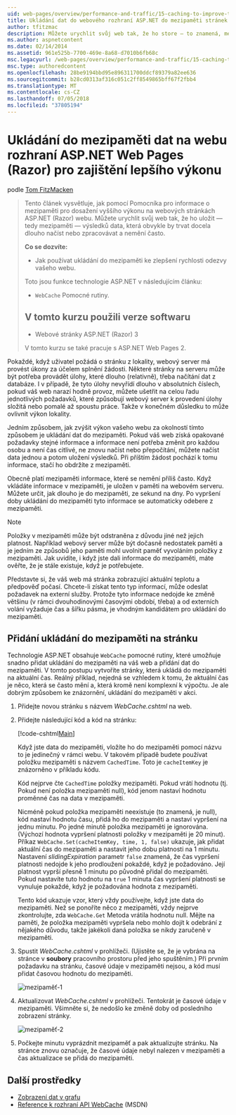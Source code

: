 ```yaml
---
uid: web-pages/overview/performance-and-traffic/15-caching-to-improve-the-performance-of-your-website
title: Ukládání dat do webového rozhraní ASP.NET do mezipaměti stránek webu (Razor) pro zajištění lepšího výkonu | Dokumentace Microsoftu
author: tfitzmac
description: Můžete urychlit svůj web tak, že ho store – to znamená, mezipaměti – výsledků data, která by obvykle trvat docela dlouho načíst nebo zpracovávat...
ms.author: aspnetcontent
ms.date: 02/14/2014
ms.assetid: 961e525b-7700-469e-8a68-d7010b6fb68c
msc.legacyurl: /web-pages/overview/performance-and-traffic/15-caching-to-improve-the-performance-of-your-website
msc.type: authoredcontent
ms.openlocfilehash: 28be9194bbd95e896311700ddcf89379a82ee636
ms.sourcegitcommit: b28cd0313af316c051c2ff8549865bff67f2fbb4
ms.translationtype: MT
ms.contentlocale: cs-CZ
ms.lasthandoff: 07/05/2018
ms.locfileid: "37805194"
---
```

<a name="caching-data-in-an-aspnet-web-pages-razor-site-for-better-performance"></a>Ukládání do mezipaměti dat na webu rozhraní ASP.NET Web Pages (Razor) pro zajištění lepšího výkonu
====================
podle [Tom FitzMacken](https://github.com/tfitzmac)

> Tento článek vysvětluje, jak pomocí Pomocníka pro informace o mezipaměti pro dosažení vyššího výkonu na webových stránkách ASP.NET (Razor) webu. Můžete urychlit svůj web tak, že ho uložit &#8212; tedy mezipaměti &#8212; výsledků data, která obvykle by trvat docela dlouho načíst nebo zpracovávat a nemění často.
> 
> **Co se dozvíte:** 
> 
> - Jak používat ukládání do mezipaměti ke zlepšení rychlosti odezvy vašeho webu.
> 
> Toto jsou funkce technologie ASP.NET v následujícím článku:
> 
> - `WebCache` Pomocné rutiny.
>   
> 
> ## <a name="software-versions-used-in-the-tutorial"></a>V tomto kurzu použili verze softwaru
> 
> 
> - Webové stránky ASP.NET (Razor) 3
>   
> 
> V tomto kurzu se také pracuje s ASP.NET Web Pages 2.


Pokaždé, když uživatel požádá o stránku z lokality, webový server má provést úkony za účelem splnění žádosti. Některé stránky na serveru může být potřeba provádět úlohy, které dlouho (relativně), třeba načítání dat z databáze. I v případě, že tyto úlohy nevyřídí dlouho v absolutních číslech, pokud váš web narazí hodně provoz, můžete ušetřit na celou řadu jednotlivých požadavků, které způsobují webový server k provedení úlohy složitá nebo pomalé až spoustu práce. Takže v konečném důsledku to může ovlivnit výkon lokality.

Jedním způsobem, jak zvýšit výkon vašeho webu za okolností tímto způsobem je ukládání dat do mezipaměti. Pokud váš web získá opakované požadavky stejné informace a informace není potřeba změnit pro každou osobu a není čas citlivé, ne znovu načíst nebo přepočítání, můžete načíst data jednou a potom uložení výsledků. Při příštím žádost pochází k tomu informace, stačí ho obdržíte z mezipaměti.

Obecně platí mezipaměti informace, které se nemění příliš často. Když vkládáte informace v mezipaměti, je uložen v paměti na webovém serveru. Můžete určit, jak dlouho je do mezipaměti, ze sekund na dny. Po vypršení doby ukládání do mezipaměti tyto informace se automaticky odebere z mezipaměti.

> [!NOTE]
> Položky v mezipaměti může být odstraněna z důvodu jiné než jejich platnost. Například webový server může být dočasně nedostatek paměti a je jedním ze způsobů jeho paměti mohl uvolnit paměť vyvoláním položky z mezipaměti. Jak uvidíte, i když jste dali informace do mezipaměti, máte ověřte, že je stále existuje, když je potřebujete.


Představte si, že váš web má stránka zobrazující aktuální teplotu a předpověď počasí. Chcete-li získat tento typ informací, může odeslat požadavek na externí služby. Protože tyto informace nedojde ke změně většinu (v rámci dvouhodinovými časovými období, třeba) a od externích volání vyžaduje čas a šířku pásma, je vhodným kandidátem pro ukládání do mezipaměti.

## <a name="adding-caching-to-a-page"></a>Přidání ukládání do mezipaměti na stránku

Technologie ASP.NET obsahuje `WebCache` pomocné rutiny, které umožňuje snadno přidat ukládání do mezipaměti na váš web a přidání dat do mezipaměti. V tomto postupu vytvoříte stránky, která ukládá do mezipaměti na aktuální čas. Reálný příklad, nejedná se vzhledem k tomu, že aktuální čas je něco, která se často mění a, která kromě není komplexní k výpočtu. Je ale dobrým způsobem ke znázornění, ukládání do mezipaměti v akci.

1. Přidejte novou stránku s názvem *WebCache.cshtml* na web.
2. Přidejte následující kód a kód na stránku:

    [!code-cshtml[Main](15-caching-to-improve-the-performance-of-your-website/samples/sample1.cshtml)]

    Když jste data do mezipaměti, vložíte ho do mezipaměti pomocí názvu to je jedinečný v rámci webu. V takovém případě budete používat položku mezipaměti s názvem `CachedTime`. Toto je `cacheItemKey` je znázorněno v příkladu kódu.

    Kód nejprve čte `CachedTime` položky mezipaměti. Pokud vrátí hodnotu (tj. Pokud není položka mezipaměti null), kód jenom nastaví hodnotu proměnné čas na data v mezipaměti.

    Nicméně pokud položka mezipaměti neexistuje (to znamená, je null), kód nastaví hodnotu času, přidá ho do mezipaměti a nastaví vypršení na jednu minutu. Po jedné minutě položka mezipaměti je ignorována. (Výchozí hodnota vypršení platnosti položky v mezipaměti je 20 minut). Příkaz `WebCache.Set(cacheItemKey, time, 1, false)` ukazuje, jak přidat aktuální čas do mezipaměti a nastavit jeho dobu platnosti na 1 minutu. Nastavení *slidingExpiration* parametr `false` znamená, že čas vypršení platnosti nedojde k jeho prodloužení pokaždé, když je požadováno. Její platnost vyprší přesně 1 minutu po původně přidal do mezipaměti. Pokud nastavíte tuto hodnotu na `true` 1 minuta čas vypršení platnosti se vynuluje pokaždé, když je požadována hodnota z mezipaměti.

    Tento kód ukazuje vzor, který vždy používejte, když jste data do mezipaměti. Než se ponoříte něco z mezipaměti, vždy nejprve zkontrolujte, zda `WebCache.Get` Metoda vrátila hodnotu null. Mějte na paměti, že položka mezipaměti vypršela nebo mohlo dojít k odebrání z nějakého důvodu, takže jakékoli daná položka se nikdy zaručeně v mezipaměti.
3. Spustit *WebCache.cshtml* v prohlížeči. (Ujistěte se, že je vybrána na stránce v **soubory** pracovního prostoru před jeho spuštěním.) Při prvním požadavku na stránku, časové údaje v mezipaměti nejsou, a kód musí přidat časovou hodnotu do mezipaměti.

    ![mezipaměť-1](15-caching-to-improve-the-performance-of-your-website/_static/image1.jpg)
4. Aktualizovat *WebCache.cshtml* v prohlížeči. Tentokrát je časové údaje v mezipaměti. Všimněte si, že nedošlo ke změně doby od posledního zobrazení stránky.

    ![mezipaměť-2](15-caching-to-improve-the-performance-of-your-website/_static/image2.jpg)
5. Počkejte minutu vyprázdnit mezipaměť a pak aktualizujte stránku. Na stránce znovu označuje, že časové údaje nebyl nalezen v mezipaměti a čas aktualizace se přidá do mezipaměti.

<a id="Additional_Resources"></a>
## <a name="additional-resources"></a>Další prostředky


- [Zobrazení dat v grafu](https://go.microsoft.com/fwlink/?LinkId=202895)
- [Reference k rozhraní API WebCache](https://msdn.microsoft.com/library/system.web.helpers.webcache(v=vs.99).aspx) (MSDN)
